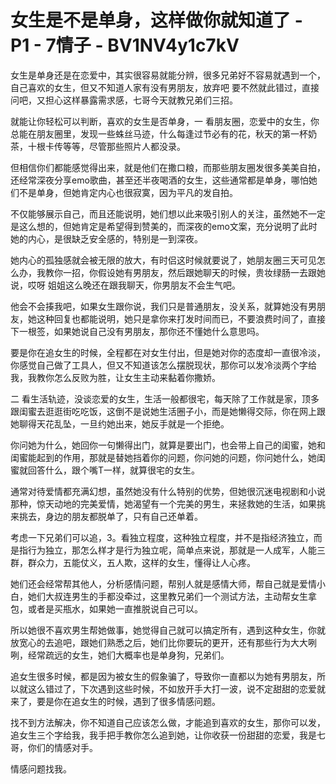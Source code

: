 # 女生是不是单身，这样做你就知道了 - P1 - 7情子 - BV1NV4y1c7kV

女生是单身还是在恋爱中，其实很容易就能分辨，很多兄弟好不容易就遇到一个，自己喜欢的女生，但又不知道人家有没有男朋友，放弃吧 要不然就此错过，直接问吧，又担心这样暴露需求感，七哥今天就教兄弟们三招。

就能让你轻松可以判断，喜欢的女生是否单身，一 看朋友圈，恋爱中的女生，你总能在朋友圈里，发现一些蛛丝马迹，什么每逢过节必有的花，秋天的第一杯奶茶，十根卡传等等，尽管那些照片人都没录。

但相信你们都能感觉得出来，就是他们在撒口粮，而那些朋友圈发很多美美自拍，还经常深夜分享emo歌曲，甚至还半夜喝酒的女生，这些通常都是单身，哪怕她们不是单身，但她肯定内心也很寂寞，因为平凡的发自拍。

不仅能够展示自己，而且还能说明，她们想以此来吸引别人的关注，虽然她不一定是这么想的，但她肯定是希望得到赞美的，而深夜的emo文案，充分说明了此时她的内心，是很缺乏安全感的，特别是一到深夜。

她内心的孤独感就会被无限的放大，有时侣这时候就要说了，她朋友圈三天可见怎么办，我教你一招，你假设她有男朋友，然后跟她聊天的时候，贵妆绿肠一去跟她说，哎呀 姐姐这么晚还在跟我聊天，你男朋友不会生气吧。

他会不会揍我吧，如果女生跟你说，我们只是普通朋友，没关系，就算她没有男朋友，她这种回复也都能说明，她只是拿你来打发时间而已，不要浪费时间了，直接下一根签，如果她说自己没有男朋友，那你还不懂她什么意思吗。

要是你在追女生的时候，全程都在对女生付出，但是她对你的态度却一直很冷淡，你感觉自己做了工具人，但又不知道该怎么摆脱现状，那你可以发冷淡两个字给我，我教你怎么反败为胜，让女生主动来黏着你撒娇。

二 看生活轨迹，没谈恋爱的女生，生活一般都很宅，每天除了工作就是家，顶多跟闺蜜去逛逛街吃吃饭，这倒不是说她生活圈子小，而是她懒得交际，你在网上跟她聊得天花乱坠，一旦约她出来，她反手就是一个拒绝。

你问她为什么，她回你一句懒得出门，就算是要出门，也会带上自己的闺蜜，她和闺蜜能起到的作用，那就是替她挡着你的问题，你问她的问题，你问她什么，她闺蜜就回答什么，跟个嘴T一样，就算很宅的女生。

通常对待爱情都充满幻想，虽然她没有什么特别的优势，但她很沉迷电视剧和小说那种，惊天动地的完美爱情，她渴望有一个完美的男生，来拯救她的生活，如果挑来挑去，身边的朋友都脱单了，只有自己还单着。

考虑一下兄弟们可以追，3。看独立程度，这种独立程度，并不是指经济独立，而是指行为独立，那怎么样才是行为独立呢，简单点来说，那就是一人成军，人能三群，群众力，五能仗义，五人欺，这样的女生，懂得让人心疼。

她们还会经常帮其他人，分析感情问题，帮别人就是感情大师，帮自己就是爱情小白，她们大叔连男生的手都没牵过，这里教兄弟们一个测试方法，主动帮女生拿包，或者是买瓶水，如果她一直推脱说自己可以。

所以她很不喜欢男生帮她做事，她觉得自己就可以搞定所有，遇到这种女生，你就放宽心的去追吧，跟她们熟悉之后，她们比你要玩的更开，还有那些行为大大咧咧，经常疏远的女生，她们大概率也是单身狗，兄弟们。

追女生很多时候，都是因为被女生的假象骗了，导致你一直都以为她有男朋友，所以就这么错过了，下次遇到这些时候，不如放开手大打一波，说不定甜甜的恋爱就来了，要是你在追女生的时候，遇到了很多情感问题。

找不到方法解决，你不知道自己应该怎么做，才能追到喜欢的女生，那你可以发，追女生三个字给我，我手把手教你怎么追到她，让你收获一份甜甜的恋爱，我是七哥，你们的情感对手。

情感问题找我。
